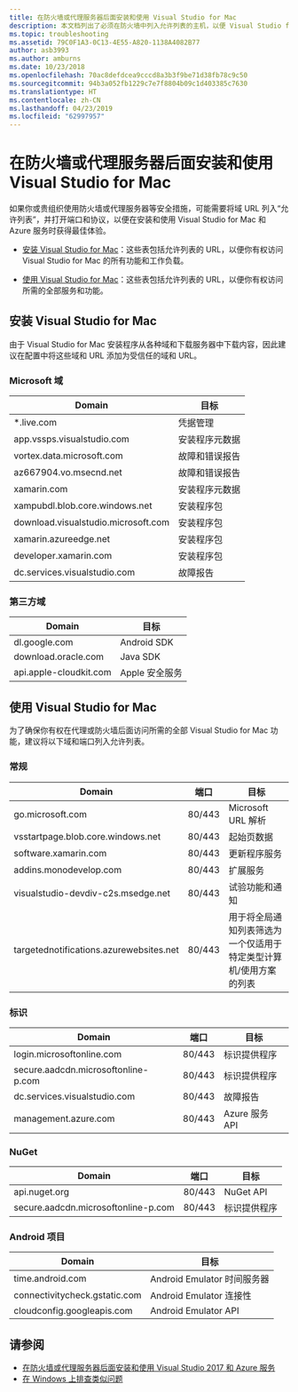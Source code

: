 ```yaml
---
title: 在防火墙或代理服务器后面安装和使用 Visual Studio for Mac
description: 本文档列出了必须在防火墙中列入允许列表的主机，以便 Visual Studio for Mac（及其工作负载，包括 Xamarin）能够在企业环境中正常运行。
ms.topic: troubleshooting
ms.assetid: 79C0F1A3-0C13-4E55-A820-1138A4082B77
author: asb3993
ms.author: amburns
ms.date: 10/23/2018
ms.openlocfilehash: 70ac8defdcea9cccd8a3b3f9be71d38fb78c9c50
ms.sourcegitcommit: 94b3a052fb1229c7e7f8804b09c1d403385c7630
ms.translationtype: HT
ms.contentlocale: zh-CN
ms.lasthandoff: 04/23/2019
ms.locfileid: "62997957"
---
```

# <a name="install-and-use-visual-studio-for-mac-behind-a-firewall-or-proxy-server"></a>在防火墙或代理服务器后面安装和使用 Visual Studio for Mac

如果你或贵组织使用防火墙或代理服务器等安全措施，可能需要将域 URL 列入“允许列表”，并打开端口和协议，以便在安装和使用 Visual Studio for Mac 和 Azure 服务时获得最佳体验。

- [安装 Visual Studio for Mac](#install-visual-studio-for-mac)：这些表包括允许列表的 URL，以便你有权访问 Visual Studio for Mac 的所有功能和工作负载。

- [使用 Visual Studio for Mac](#use-visual-studio-for-mac)：这些表包括允许列表的 URL，以便你有权访问所需的全部服务和功能。

## <a name="install-visual-studio-for-mac"></a>安装 Visual Studio for Mac

由于 Visual Studio for Mac 安装程序从各种域和下载服务器中下载内容，因此建议在配置中将这些域和 URL 添加为受信任的域和 URL。

### <a name="microsoft-domains"></a>Microsoft 域

| Domain| 目标 |
| ----------------------------------- |---------------------------|
| *.live.com| 凭据管理 |
| app.vssps.visualstudio.com| 安装程序元数据|
| vortex.data.microsoft.com | 故障和错误报告 |
| az667904.vo.msecnd.net| 故障和错误报告 |
| xamarin.com | 安装程序元数据|
| xampubdl.blob.core.windows.net| 安装程序包|
| download.visualstudio.microsoft.com | 安装程序包|
| xamarin.azureedge.net | 安装程序包|
| developer.xamarin.com | 安装程序包|
| dc.services.visualstudio.com| 故障报告 |

### <a name="third-party-domains"></a>第三方域

| Domain| 目标 |
| --------------------------|-------------------------|
| dl.google.com | Android SDK |
| download.oracle.com | Java SDK|
| api.apple-cloudkit.com| Apple 安全服务 |

## <a name="use-visual-studio-for-mac"></a>使用 Visual Studio for Mac

为了确保你有权在代理或防火墙后面访问所需的全部 Visual Studio for Mac 功能，建议将以下域和端口列入允许列表。

### <a name="general"></a>常规

| Domain | 端口|目标|
| ----------------------|------------------|------------------|
| go.microsoft.com | 80/443|Microsoft URL 解析 |
| vsstartpage.blob.core.windows.net| 80/443| 起始页数据|
| software.xamarin.com |  80/443|更新程序服务|
| addins.monodevelop.com | 80/443| 扩展服务 |
| visualstudio-devdiv-c2s.msedge.net | 80/443| 试验功能和通知 |
| targetednotifications.azurewebsites.net|  80/443| 用于将全局通知列表筛选为一个仅适用于特定类型计算机/使用方案的列表|

### <a name="identity"></a>标识

| Domain | 端口|目标|
| ----------------------|------------------|------------------|
| login.microsoftonline.com | 80/443| 标识提供程序|
| secure.aadcdn.microsoftonline-p.com | 80/443|标识提供程序|
| dc.services.visualstudio.com| 80/443|故障报告|
| management.azure.com|80/443| Azure 服务 API |

### <a name="nuget"></a>NuGet

| Domain | 端口|目标|
| ----------------------|------------------|------------------|
| api.nuget.org | 80/443|NuGet API|
| secure.aadcdn.microsoftonline-p.com |80/443| 标识提供程序|

### <a name="android-projects"></a>Android 项目

| Domain| 目标|
| ------------------------------------|------------------------------------|
| time.android.com| Android Emulator 时间服务器 |
| connectivitycheck.gstatic.com | Android Emulator 连接性|
| cloudconfig.googleapis.com| Android Emulator API|

## <a name="see-also"></a>请参阅

- [在防火墙或代理服务器后面安装和使用 Visual Studio 2017 和 Azure 服务](/visualstudio/install/install-and-use-visual-studio-behind-a-firewall-or-proxy-server)
- [在 Windows 上排查类似问题](/visualstudio/install/troubleshooting-network-related-errors-in-visual-studio)
